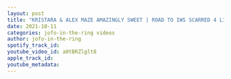 ```yaml
---
layout: post
title: "KRISTARA & ALEX MAZE AMAZINGLY SWEET | ROAD TO IWS SCARRED 4 LIFE 2021 | FULL INTERVIEW #70"
date: 2021-10-11
categories: jofo-in-the-ring videos
author: jofo-in-the-ring
spotify_track_id: 
youtube_video_id: a0tBRZlglt8
apple_track_id: 
youtube_metadata: 
---
```

